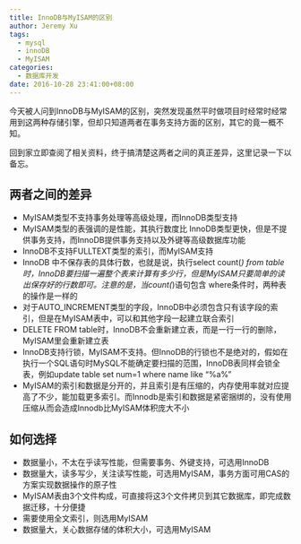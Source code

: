 ```yaml
---
title: InnoDB与MyISAM的区别
author: Jeremy Xu
tags:
  - mysql
  - innoDB
  - MyISAM
categories:
  - 数据库开发
date: 2016-10-28 23:41:00+08:00
---
```

今天被人问到InnoDB与MyISAM的区别，突然发现虽然平时做项目时经常时经常用到这两种存储引擎，但却只知道两者在事务支持方面的区别，其它的竟一概不知。

回到家立即查阅了相关资料，终于搞清楚这两者之间的真正差异，这里记录一下以备忘。

## 两者之间的差异

* MyISAM类型不支持事务处理等高级处理，而InnoDB类型支持
* MyISAM类型的表强调的是性能，其执行数度比 InnoDB类型更快，但是不提供事务支持，而InnoDB提供事务支持以及外键等高级数据库功能
* InnoDB不支持FULLTEXT类型的索引，而MyISAM支持
* InnoDB 中不保存表的具体行数，也就是说，执行select count(*) from table时，InnoDB要扫描一遍整个表来计算有多少行，但是MyISAM只要简单的读出保存好的行数即可。注意的是，当count(*)语句包含 where条件时，两种表的操作是一样的
* 对于AUTO_INCREMENT类型的字段，InnoDB中必须包含只有该字段的索引，但是在MyISAM表中，可以和其他字段一起建立联合索引
* DELETE FROM table时，InnoDB不会重新建立表，而是一行一行的删除，MyISAM里会重新建立表
* InnoDB支持行锁，MyISAM不支持。但InnoDB的行锁也不是绝对的，假如在执行一个SQL语句时MySQL不能确定要扫描的范围，InnoDB表同样会锁全表，例如update table set num=1 where name like “%a%”
* MyISAM的索引和数据是分开的，并且索引是有压缩的，内存使用率就对应提高了不少，能加载更多索引。而Innodb是索引和数据是紧密捆绑的，没有使用压缩从而会造成Innodb比MyISAM体积庞大不小

## 如何选择

* 数据量小，不太在乎读写性能，但需要事务、外键支持，可选用InnoDB
* 数据量大，读多写少，关注读写性能，可选用MyISAM，事务方面可用CAS的方案实现数据操作的原子性
* MyISAM表由3个文件构成，可直接将这3个文件拷贝到其它数据库，即完成数据迁移，十分便捷
* 需要使用全文索引，则选用MyISAM
* 数据量大，关心数据存储的体积大小，可选用MyISAM
